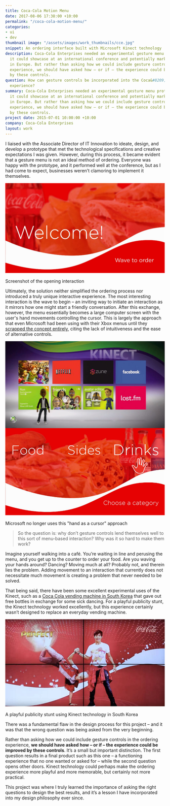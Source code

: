 ```yaml
---
title: Coca-Cola Motion Menu
date: 2017-08-06 17:38:00 +10:00
permalink: "/coca-cola-motion-menu/"
categories:
- ui
- dev
thumbnail image: "/assets/images/work_thumbnails/cce.jpg"
snippet: An ordering interface built with Microsoft Kinect technology
description: Coca-Cola Enterprises needed an experimental gesture menu prototype that
  it could showcase at an international conference and potentially market to cafés
  in Europe. But rather than asking how we could include gesture controls in the ordering
  experience, we should have asked how – or if – the experience could be improved
  by these controls.
question: How can gesture controls be incorporated into the Coca&#8209;Cola ordering
  experience?
summary: Coca-Cola Enterprises needed an experimental gesture menu prototype that
  it could showcase at an international conference and potentially market to cafés
  in Europe. But rather than asking how we could include gesture controls in the ordering
  experience, we should have asked how – or if – the experience could be improved
  by these controls.
project date: 2015-07-01 10:00:00 +10:00
company: Coca-Cola Enterprises
layout: work
---
```


I liaised with the Associate Director of IT Innovation to ideate, design, and develop a prototype that met the technological specifications and creative expectations I was given. However, during this process, it became evident that a gesture menu is not an ideal method of ordering. Everyone was happy with the prototype, and it performed well at the conference, but as I had come to expect, businesses weren’t clamoring to implement it themselves.

![splash-e5d0f6.jpg](/uploads/splash-e5d0f6.jpg)
<p class="caption">Screenshot of the opening interaction</p>

Ultimately, the solution neither simplified the ordering process nor introduced a truly unique interactive experience. The most interesting interaction is the wave to begin – an inviting way to initiate an interaction as it mirrors how one might start a friendly conversation. After this exchange, however, the menu essentially becomes a large computer screen with the user's hand movements controlling the cursor. This is largely the approach that even Microsoft had been using with their Xbox menus until they [scrapped the concept entirely](http://www.techtimes.com/articles/105349/20151111/microsoft-confirms-new-xbox-one-experience-drops-kinect-gestures.htm), citing the lack of intuitiveness and the ease of alternative controls.

![hand-cursor.jpg](/uploads/hand-cursor.jpg)
<p class="caption">Microsoft no longer uses this "hand as a cursor" approach</p>

> So the question is: why don’t gesture controls lend themselves well to this sort of menu-based interaction? Why was it so hard to make them work?

Imagine yourself walking into a café. You’re waiting in line and perusing the menu, and you get up to the counter to order your food. Are you waving your hands around? Dancing? Moving much at all? Probably not, and therein lies the problem. Adding movement to an interaction that currently does not necessitate much movement is creating a problem that never needed to be solved.

That being said, there have been some excellent experimental uses of the Kinect, such as a [Coca Cola vending machine in South Korea](https://www.youtube.com/watch?v=m9R9z7P1eME) that gave out free bottles in exchange for some sick dancing. For a playful publicity stunt, the Kinect technology worked excellently, but this experience certainly wasn’t designed to replace an everyday vending machine.

![vending-screen.jpg](/uploads/vending-screen.jpg)
<p class="caption">A playful publicity stunt using Kinect technology in South Korea</p>

There was a fundamental flaw in the design process for this project – and it was that the wrong question was being asked from the very beginning.

Rather than asking how we could include gesture controls in the ordering experience, **we should have asked how – or if – the experience could be improved by these controls**. It’s a small but important distinction. The first question results in a final product such as this one – a functioning experience that no one wanted or asked for – while the second question opens other doors. Kinect technology could perhaps make the ordering experience more playful and more memorable, but certainly not more practical.

This project was where I truly learned the importance of asking the right questions to design the best results, and it’s a lesson I have incorporated into my design philosophy ever since.